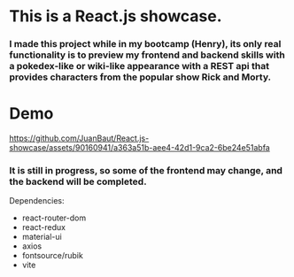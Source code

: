 # This is a React.js showcase.
### I made this project while in my bootcamp (Henry), its only real functionality is to preview my frontend and backend skills with a pokedex-like or wiki-like appearance with a REST api that provides characters from the popular show Rick and Morty.

# Demo 
https://github.com/JuanBaut/React.js-showcase/assets/90160941/a363a51b-aee4-42d1-9ca2-6be24e51abfa

### It is still in progress, so some of the frontend may change, and the backend will be completed. 

Dependencies:
- react-router-dom
- react-redux
- material-ui
- axios
- fontsource/rubik
- vite
